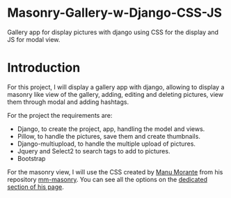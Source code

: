 # Masonry-Gallery-w-Django-CSS-JS

Gallery app for display pictures with django using CSS for the display and JS for modal view.

# Introduction

For this project, I will display a gallery app with django, allowing to display a masonry like view of the gallery, adding, editing and deleting pictures, view them through modal and adding hashtags.

For the project the requirements are: 
  - Django, to create the project, app, handling the model and views.
  - Pillow, to handle the pictures, save them and create thumbnails.
  - Django-multiupload, to handle the multiple upload of pictures.
  - Jquery and Select2 to search tags to add to pictures.
  - Bootstrap

For the masonry view, I will use the CSS created by [Manu Morante](https://github.com/manumorante) from his repository [mm-masonry](https://github.com/manumorante/mm-masonry.git). You can see all the options on the [dedicated section of his page](https://masonry.manumorante.com/).
